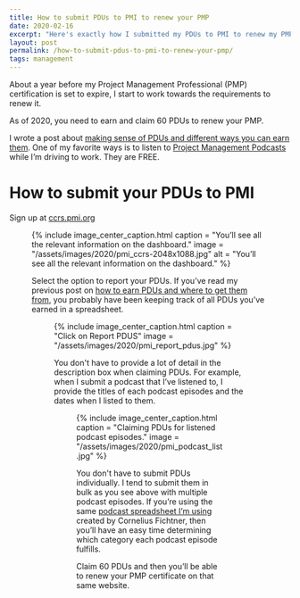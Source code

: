 ```yaml
---
title: How to submit PDUs to PMI to renew your PMP
date: 2020-02-16
excerpt: "Here's exactly how I submitted my PDUs to PMI to renew my PMP (Project Management Professional) certificate in 2020."
layout: post
permalink: /how-to-submit-pdus-to-pmi-to-renew-your-pmp/
tags: management
---
```


About a year before my Project Management Professional (PMP) certification is set to expire, I start to work towards the requirements to renew it.

As of 2020, you need to earn and claim 60 PDUs to renew your PMP.

I wrote a post about [making sense of PDUs and different ways you can earn them](https://nikitakazakov.com/how-i-renewed-my-pmp-certification/). One of my favorite ways is to listen to [Project Management Podcasts](https://www.project-management-podcast.com/podcast-episodes/) while I&#8217;m driving to work. They are FREE.

# How to submit your PDUs to PMI

Sign up at [ccrs.pmi.org](https://ccrs.pmi.org)<figure class="wp-block-image size-large">

{% include image_center_caption.html 
    caption = "You’ll see all the relevant information on the dashboard."
    image = "/assets/images/2020/pmi_ccrs-2048x1088.jpg"
    alt = "You’ll see all the relevant information on the dashboard."
%}

Select the option to report your PDUs. If you&#8217;ve read my previous post on [how to earn PDUs and where to get them from](https://nikitakazakov.com/how-i-renewed-my-pmp-certification/), you probably have been keeping track of all PDUs you&#8217;ve earned in a spreadsheet.<figure class="wp-block-image size-large">

{% include image_center_caption.html
    caption = "Click on Report PDUS"
    image = "/assets/images/2020/pmi_report_pdus.jpg"
%}

You don't have to provide a lot of detail in the description box when claiming PDUs. For example, when I submit a podcast that I&#8217;ve listened to, I provide the titles of each podcast episodes and the dates when I listed to them.<figure class="wp-block-image size-large">

{% include image_center_caption.html 
    caption = "Claiming PDUs for listened podcast episodes."
    image = "/assets/images/2020/pmi_podcast_list.jpg"
%}

You don't have to submit PDUs individually. I tend to submit them in bulk as you see above with multiple podcast episodes. If you&#8217;re using the same [podcast spreadsheet I&#8217;m using](https://docs.google.com/spreadsheets/d/1zYKe_f7YJYrAoNXTMPf9pQqmx8NsCZqVgkS_SoYPLTI/edit#gid=0) created by Cornelius Fichtner, then you&#8217;ll have an easy time determining which category each podcast episode fulfills.

Claim 60 PDUs and then you&#8217;ll be able to renew your PMP certificate on that same website.